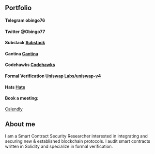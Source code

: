 ## Portfolio

#### Telegram  obingo76
#### Twitter   @Obingo77
#### Substack [Substack](https://obrienmakenzi.substack.com/about)

#### Cantina  [Cantina](https://cantina.xyz/u/0xbingo76)

#### Codehawks [Codehawks](https://codehawks.cyfrin.io/c/2024-08-tadle/s/790)

#### Formal Verification [Uniswap Labs/uniswap-v4](https://github.com/obingo31/UniswapV4-Formal-Verification-Contest)

#### Hats [Hats](https://github.com/hats-finance/Intuition-0x538dbadc50cc87b281cd655f1edbc6ebda02a66a/issues/88#issuecomment-2211307912)

#### Book a meeting:
[Calendly](https://calendly.com/obingo76/30min)

## About me
I am a Smart Contract Security Researcher interested in integrating and securing new & established blockchain protocols. I audit smart contracts written in Solidity and specialize in formal verification.
